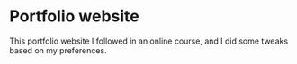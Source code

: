 # Portfolio website

This portfolio website I followed in an online course, and I did some tweaks based on my preferences.

